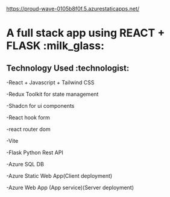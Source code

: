 https://proud-wave-0105b8f0f.5.azurestaticapps.net/

<h1>A full stack app using REACT + FLASK :milk_glass:</h1>


<h2>Technology Used :technologist:</h2>

-React + Javascript + Tailwind CSS

-Redux Toolkit for state management

-Shadcn for ui components 

-React hook form 

-react router dom 

-Vite

-Flask Python Rest API

-Azure SQL DB 

-Azure Static Web App(Client deployment)

-Azure Web App (App service)(Server deployment)


